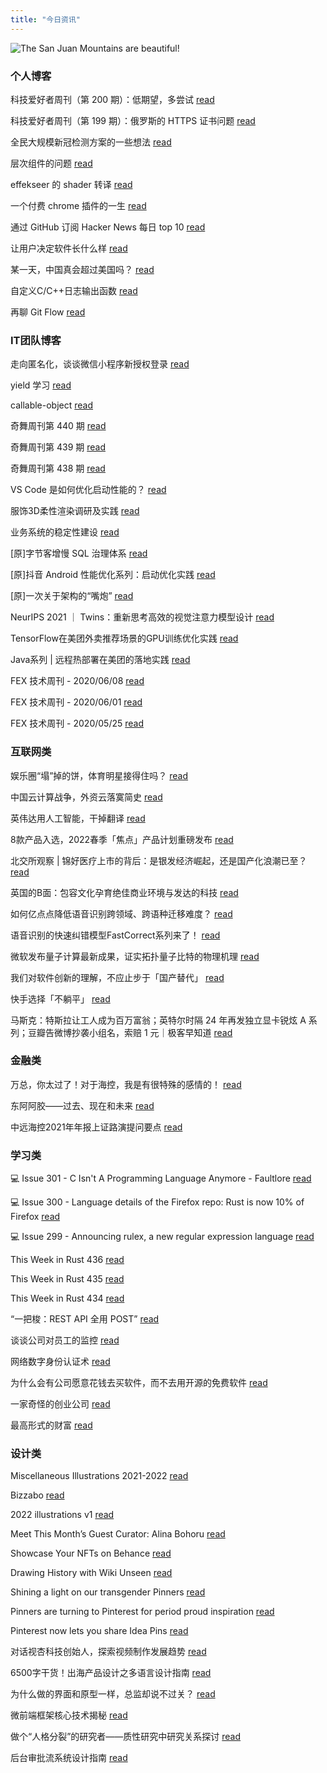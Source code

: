 ```yaml
---
title: "今日资讯"
---
```


![The San Juan Mountains are beautiful!](https://cn.bing.com/th?id=OHR.AnniEiffel_EN-US0532501564_UHD.jpg "San Juan Mountains")

### 个人博客

   科技爱好者周刊（第 200 期）：低期望，多尝试 [read](http://www.ruanyifeng.com/blog/2022/03/weekly-issue-200.html)

   科技爱好者周刊（第 199 期）：俄罗斯的 HTTPS 证书问题 [read](http://www.ruanyifeng.com/blog/2022/03/weekly-issue-199.html)

   全民大规模新冠检测方案的一些想法 [read](https://blog.codingnow.com/2022/03/covid19_testing.html)

   层次组件的问题 [read](https://blog.codingnow.com/2022/03/multiple_components.html)

   effekseer 的 shader 转译 [read](https://blog.codingnow.com/2022/03/effekseer_shader.html)

   一个付费 chrome 插件的一生 [read](https://blog.t9t.io/star-history-2021-01-21/)

   通过 GitHub 订阅 Hacker News 每日 top 10 [read](https://blog.t9t.io/headllines-2020-09-03/)

   让用户决定软件长什么样 [read](https://blog.t9t.io/let-user-design-2020-06-18/)

   某一天，中国真会超过美国吗？ [read](https://www.kymjs.com/stickies/2022/03/30/01)

   自定义C/C++日志输出函数 [read](https://www.kymjs.com/code/2020/08/07/01)

   再聊 Git Flow [read](https://www.kymjs.com/manager/2020/05/29/01)

### IT团队博客

   走向匿名化，谈谈微信小程序新授权登录 [read](http://www.alloyteam.com/2021/04/15431/)

   yield 学习 [read](http://www.alloyteam.com/2021/03/15427/)

   callable-object [read](http://www.alloyteam.com/2021/03/callable-object/)

   奇舞周刊第 440 期 [read](https://weekly.75.team/issue440.html)

   奇舞周刊第 439 期 [read](https://weekly.75.team/issue439.html)

   奇舞周刊第 438 期 [read](https://weekly.75.team/issue438.html)

   VS Code 是如何优化启动性能的？ [read](https://fed.taobao.org/blog/taofed/do71ct/wpsf10)

   服饰3D柔性渲染调研及实践 [read](https://fed.taobao.org/blog/taofed/do71ct/fufsgh)

   业务系统的稳定性建设 [read](https://fed.taobao.org/blog/taofed/do71ct/fc3cy0)

   \[原\]字节客增慢 SQL 治理体系 [read](https://blog.csdn.net/ByteDanceTech/article/details/123861443)

   \[原\]抖音 Android 性能优化系列：启动优化实践 [read](https://blog.csdn.net/ByteDanceTech/article/details/123748980)

   \[原\]一次关于架构的“嘴炮” [read](https://blog.csdn.net/ByteDanceTech/article/details/123700599)

   NeurIPS 2021 ｜ Twins：重新思考高效的视觉注意力模型设计 [read](https://tech.meituan.com/2022/03/24/twins-revisiting-the-design-of-spatial-attention-in-vision-transformers.html)

   TensorFlow在美团外卖推荐场景的GPU训练优化实践 [read](https://tech.meituan.com/2022/03/24/tensorflow-gpu-training-optimization-practice-in-meituan-waimai-recommendation-scenarios.html)

   Java系列 \| 远程热部署在美团的落地实践 [read](https://tech.meituan.com/2022/03/17/java-hotswap-sonic.html)

   FEX 技术周刊 - 2020/06/08 [read](http://fex.baidu.com/blog/2020/06/fex-weekly-08//)

   FEX 技术周刊 - 2020/06/01 [read](http://fex.baidu.com/blog/2020/06/fex-weekly-01//)

   FEX 技术周刊 - 2020/05/25 [read](http://fex.baidu.com/blog/2020/05/fex-weekly-25//)

### 互联网类

   娱乐圈“塌”掉的饼，体育明星接得住吗？ [read](http://www.huxiu.com/article/519359.html?f=wangzhan)

   中国云计算战争，外资云落寞简史 [read](http://www.huxiu.com/article/519104.html?f=wangzhan)

   英伟达用人工智能，干掉翻译 [read](http://www.huxiu.com/article/518224.html?f=wangzhan)

   8款产品入选，2022春季「焦点」产品计划重磅发布 [read](https://36kr.com/p/1678382701651207)

   北交所观察 \| 锦好医疗上市的背后：是银发经济崛起，还是国产化浪潮已至？ [read](https://36kr.com/p/1678173778879497)

   英国的B面：包容文化孕育绝佳商业环境与发达的科技 [read](https://36kr.com/p/1677077413422083)

   如何亿点点降低语音识别跨领域、跨语种迁移难度？ [read](https://www.msra.cn/zh-cn/news/features/cmatch-adapter)

   语音识别的快速纠错模型FastCorrect系列来了！ [read](https://www.msra.cn/zh-cn/news/features/fastcorrect)

   微软发布量子计算最新成果，证实拓扑量子比特的物理机理 [read](https://www.msra.cn/zh-cn/news/features/azure-quantum)

   我们对软件创新的理解，不应止步于「国产替代」 [read](http://www.geekpark.net/news/300442)

   快手选择「不躺平」 [read](http://www.geekpark.net/news/300389)

   马斯克：特斯拉让工人成为百万富翁；英特尔时隔 24 年再发独立显卡锐炫 A 系列；豆瓣告微博抄袭小组名，索赔 1 元｜极客早知道 [read](http://www.geekpark.net/news/300369)

### 金融类

   万总，你太过了！对于海控，我是有很特殊的感情的！ [read](http://xueqiu.com/6395425170/215857050)

   东阿阿胶——过去、现在和未来 [read](http://xueqiu.com/2896590059/215838076)

   中远海控2021年年报上证路演提问要点 [read](http://xueqiu.com/3687992824/215825796)

### 学习类

   💻 Issue 301 - C Isn't A Programming Language Anymore - Faultlore [read](https://rust.libhunt.com/newsletter/301)

   💻 Issue 300 - Language details of the Firefox repo: Rust is now 10% of Firefox [read](https://rust.libhunt.com/newsletter/300)

   💻 Issue 299 - Announcing rulex, a new regular expression language [read](https://rust.libhunt.com/newsletter/299)

   This Week in Rust 436 [read](https://this-week-in-rust.org/blog/2022/03/30/this-week-in-rust-436/)

   This Week in Rust 435 [read](https://this-week-in-rust.org/blog/2022/03/23/this-week-in-rust-435/)

   This Week in Rust 434 [read](https://this-week-in-rust.org/blog/2022/03/16/this-week-in-rust-434/)

   “一把梭：REST API 全用 POST” [read](https://coolshell.cn/articles/22173.html)

   谈谈公司对员工的监控 [read](https://coolshell.cn/articles/22157.html)

   网络数字身份认证术 [read](https://coolshell.cn/articles/21708.html)

   为什么会有公司愿意花钱去买软件，而不去用开源的免费软件 [read](https://wanqu.co/p/7581?s=rss)

   一家奇怪的创业公司 [read](https://wanqu.co/p/7580?s=rss)

   最高形式的财富 [read](https://wanqu.co/p/7579?s=rss)

### 设计类

   Miscellaneous Illustrations 2021-2022 [read](https://www.behance.net/gallery/132138993/Miscellaneous-Illustrations-2021-2022)

   Bizzabo [read](https://www.behance.net/gallery/128966215/Bizzabo)

   2022 illustrations v1 [read](https://www.behance.net/gallery/140588523/2022-illustrations-v1)

   Meet This Month’s Guest Curator: Alina Bohoru [read](https://medium.com/behance-blog/meet-this-months-guest-curator-alina-bohoru-a78369a64aa7?source=rss-f5272b7f3182------2)

   Showcase Your NFTs on Behance [read](https://medium.com/behance-blog/showcase-your-nfts-on-behance-2c48386a2336?source=rss-f5272b7f3182------2)

   Drawing History with Wiki Unseen [read](https://medium.com/behance-blog/drawing-history-with-wiki-unseen-5b8e35bfd8a3?source=rss-f5272b7f3182------2)

   Shining a light on our transgender Pinners [read](https://newsroom.pinterest.com/en/shining-a-light-on-our-transgender-pinners)

   Pinners are turning to Pinterest for period proud inspiration [read](https://newsroom.pinterest.com/en/post/pinners-are-turning-to-pinterest-for-period-proud-inspiration)

   Pinterest now lets you share Idea Pins [read](https://newsroom.pinterest.com/en/post/idea-pin-sharing-available)

   对话视杏科技创始人，探索视频制作发展趋势 [read](https://www.uisdc.com/development-of-video-2022)

   6500字干货！出海产品设计之多语言设计指南 [read](https://www.uisdc.com/multi-language-design-guide)

   为什么做的界面和原型一样，总监却说不过关？ [read](https://www.uisdc.com/interface-design)

   微前端框架核心技术揭秘 [read](https://cdc.tencent.com/2022/02/22/micro-frontend-framework/)

   做个“人格分裂”的研究者——质性研究中研究关系探讨 [read](https://cdc.tencent.com/2022/02/16/%e5%81%9a%e4%b8%aa%e4%ba%ba%e6%a0%bc%e5%88%86%e8%a3%82%e7%9a%84%e7%a0%94%e7%a9%b6%e8%80%85-%e8%b4%a8%e6%80%a7%e7%a0%94%e7%a9%b6%e4%b8%ad%e7%a0%94%e7%a9%b6%e5%85%b3/)

   后台审批流系统设计指南 [read](https://cdc.tencent.com/2022/02/08/%e5%90%8e%e5%8f%b0%e5%ae%a1%e6%89%b9%e6%b5%81%e7%b3%bb%e7%bb%9f%e8%ae%be%e8%ae%a1%e6%8c%87%e5%8d%97/)

